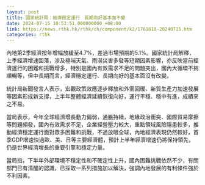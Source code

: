 ```yaml
---
layout: post
title: 國家統計局：經濟穩定運行　長期向好基本面不變
date: 2024-07-15 10:53:51.000000000 +08:00
link: https://news.rthk.hk/rthk/ch/component/k2/1761618-20240715.htm
categories: rthk
---
```


內地第2季經濟按年增幅放緩至4.7%，差過市場預期的5.1%。國家統計局解釋，上季經濟增速回落，涉及極端天氣、雨澇災害多發等短期因素影響，亦反映當前經濟運行的困難和挑戰增多，特別是國內有效需求不足的問題突出，國內大循環不夠順暢等，但中長期而言，經濟穩定運行、長期向好的基本面沒有改變。

統計局新聞發言人表示，宏觀政策效應逐步釋放和外需回暖、新質生產力加速發展等因素形成新支撐，上半年整體經濟延續恢復向好，運行平穩、穩中有進，成績來之不易。

當局表示，今年全球經濟增長動力偏弱，通脹持續，地緣政治衝突、國際貿易摩擦等問題頻發，國內有效需求不足，企業經營壓力較大，重點領域風險隱患較多，推動經濟穩定運行面對眾多困難和挑戰，不過放眼全球，內地經濟表現仍然較好，首季GDP增速快過歐、美、日等主要經濟體，預計上半年經濟增速仍將保持領先，仍是世界經濟增長的重要引擎和穩定力量。

當局指，下半年外部環境不穩定性和不確定性上升，國內困難挑戰依然不少，有關部門已有清醒的認識，已採取一系列措施加以解決，強調內地發展的有利條件強於不利因素。
